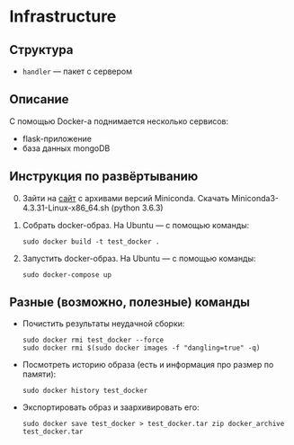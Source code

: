 # Infrastructure 

## Структура

* `handler` — пакет с сервером 

## Описание

С помощью Docker-а поднимается несколько сервисов:

* flask-приложение
* база данных mongoDB


## Инструкция по развёртыванию

0. Зайти на [сайт](https://repo.continuum.io/miniconda/) с архивами версий Miniconda. Скачать Miniconda3-4.3.31-Linux-x86_64.sh (python 3.6.3)

1. Собрать docker-образ. На Ubuntu — с помощью команды:

    `
    sudo docker build -t test_docker .
    `

2. Запустить docker-образ. На Ubuntu — с помощью команды:

    `
    sudo docker-compose up
    `

## Разные (возможно, полезные) команды
  * Почистить результаты неудачной сборки:

    ```
    sudo docker rmi test_docker --force
    sudo docker rmi $(sudo docker images -f "dangling=true" -q)
    ```

  * Посмотреть историю образа (есть и информация про размер по памяти):

    `
    sudo docker history test_docker
    `

  * Экспортировать образ и заархивировать его:

    `
    sudo docker save test_docker > test_docker.tar
    zip docker_archive  test_docker.tar
    `
